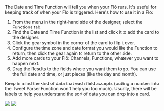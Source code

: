 The Date and Time Function will tell you when your Flõ runs. It's useful for keeping track of when your Flo is triggered. Here's how to use it in a Flo:

1. From the menu in the right-hand side of the designer, select the Functions tab.
2. Find the Date and Time Function in the list and click it to add the card to the designer. 
3. Click the gear symbol in the corner of the card to flip it over.
4. Configure the time zone and date format you would like the Function to return, then click the gear again to return to the other side. 
4. Add more cards to your Flõ: Channels, Functions, whatever you want to happen next. 
5. Drag the Results to the fields where you want them to go. You can use the full date and time, or just pieces (like the day and month).

Keep in mind the kind of data that each field accepts (putting a number into the Tweet Parser Function won't help you too much). Usually, there will be labels to help you understand the sort of data you can drop into a card. 

<div>
    <div style="width: 60%; float: left; margin-right: 10px">
    </div>
    <div style="width: 30%, float: left">
    	 <img src="
https://s3.amazonaws.com/azuqua_static/help-center/Functions/date-and-time-1.png"></img>
	<img src="https://s3.amazonaws.com/azuqua_static/help-center/Functions/date-and-time-2.png"></img>
    </div>
</div>
